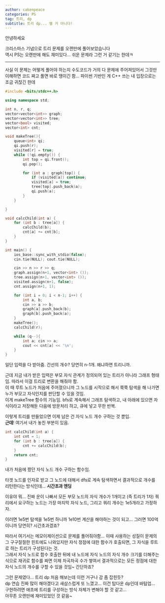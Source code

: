 ```yaml
---
author: cakenpeace
categories: PS
tag: 트리, dp
subtitle: 트리 dp... 별 거 아니다! 
---
```


안녕하세요

크리스마스 기념으로 트리 문제를 오랜만에 풀어보았습니다   
역시 PS는 오랜만에 해도 재미있다... 쉬운 문제라 그런 거 같기는 한데ㅋ

---

사실 이 문제는 어떻게 풀어야 하는지 수도코드가 거의 다 문제에 주어져있어서 그것만 이해하면 코드 짜고 풀면 바로 땡이긴 함... 
파이썬 기반인 게 C++ 쓰는 내 입장으로는 조금 귀찮긴 한데

```C++
#include <bits/stdc++.h>

using namespace std;

int n, r, q;
vector<vector<int>> graph;
vector<vector<int>> tree;
vector<bool> visited;
vector<int> cnt;

void makeTree(){
    queue<int> qi;
    qi.push(r);
    visited[r] = true;
    while (!qi.empty()) {
        int top = qi.front();
        qi.pop();

        for (int a : graph[top]) {
            if (visited[a]) continue;
            visited[a] = true;
            tree[top].push_back(a);
            qi.push(a);
        }
    }

}

void calcChild(int a) {
    for (int b : tree[a]) {
        calcChild(b);
        cnt[a] += cnt[b];
    }
}

int main() {
    ios_base::sync_with_stdio(false);
    cin.tie(NULL); cout.tie(NULL);

    cin >> n >> r >> q;
    graph.assign(n+1, vector<int> ());
    tree.assign(n+1, vector<int> ());
    visited.assign(n+1, false);
    cnt.assign(n+1, 1);

    for (int i = 0; i < n-1; i++) {
        int a, b;
        cin >> a >> b;
        graph[a].push_back(b);
        graph[b].push_back(a);
    }
    makeTree();
    calcChild(r);

    while (q--){
        int a; cin >> a;
        cout << cnt[a] << '\n';
    }
}
```

일단 입력을 다 받아줌.
간선의 개수? 당연히 n-1개. 왜냐하면 트리니까.

근데 지금 내가 받은 입력은 부모 자식 관계가 정의되어 있는 트리가 아니라 그래프 형태임. 따라서 이걸 트리로 변환을 해줘야 함.   
이 때 루트 노드가 처음에 주어졌으니까 그 노드를 시작으로 해서 쭉쭉 탐색을 해 나가면 누가 부모고 자식인지를 판단할 수 있을 것임.   
이게 makeTree 함수의 기능임. bfs로 계속해서 그래프 탐색하고, 내 아래에 있으면 자식이라고 저장해둔 다음에 방문처리 하고, 큐에 넣고 무한 반복.

이렇게 트리를 만들었으면 이제 남은 건 자식 노드 개수 구하는 것 뿐임.   
**근데**! 여기서 내가 놓친 부분이 있음.

```C++
int calcChild(int a) {
    int cnt = 1;
    for (int b : tree[a]) {
        cnt += calcChild(b);
    }
    return cnt;
}
```
내가 처음에 짰던 자식 노드 개수 구하는 함수임.

타겟 노드를 인자로 받고 그 노드에 대해서 dfs로 계속 탐색하면서 결과적으로 개수를 리턴한다는 방식인데... **시간초과 엔딩**

이유야 뭐... 진짜 운이 나빠서 모든 부모 노드의 자식 개수가 1개이고 (즉 트리가 1자) 쿼리에서 요구하는 노드는 가장 마지막 자식 노드, 그리고 쿼리 개수는 1e5개라고 가정하자.

이러면 1e5번 탐색을 1e5번 하니까 1e10번 계산을 해야하는 것이 되고... 그러면 100억이니까 당연히? 시간초과겠죠?

따라서 여기서는 메모이제이션으로 문제를 풀어줘야함... 이때 사용하는 성질이 문제의 그 구구절절한 힌트에도 나와있지만 자식 정점에 대한 함수가 호출되면, 그 자식을 루트로 하는 트리가 구성된다는 것.   
그래서 자식 노드로 함수 호출한 뒤에 내 노드에 자식 노드의 자식 개수 크기를 더해주는 식으로 재귀로 함수를 짜면 이제 차곡차곡 수가 쌓여서 결과적으로는 모든 정점에 대한 자식 노드의 개수를 구할 수 있을 것임~ 간단하죠?

그런 문제였다... 트리 dp 처음 해보는데 이런 거구나 감 좀 잡힌듯?   
dp 연습 진짜 많이 해야겠다고 새삼스럽게 또 느꼈고... 이건 탑다운 dp인데 바텀업... 구현하려면 애초에 트리를 구성하는 방식 자체가 변해야 할 것 같고...   
아무튼 오랜만에 재미있었던 것 같음~
